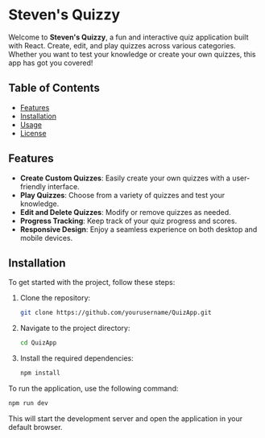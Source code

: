 # Steven's Quizzy

Welcome to **Steven's Quizzy**, a fun and interactive quiz application built with React. Create, edit, and play quizzes across various categories. Whether you want to test your knowledge or create your own quizzes, this app has got you covered!

## Table of Contents

- [Features](#features)
- [Installation](#installation)
- [Usage](#usage)
- [License](#license)

## Features

- **Create Custom Quizzes**: Easily create your own quizzes with a user-friendly interface.
- **Play Quizzes**: Choose from a variety of quizzes and test your knowledge.
- **Edit and Delete Quizzes**: Modify or remove quizzes as needed.
- **Progress Tracking**: Keep track of your quiz progress and scores.
- **Responsive Design**: Enjoy a seamless experience on both desktop and mobile devices.

## Installation

To get started with the project, follow these steps:

1. Clone the repository:
   ```bash
   git clone https://github.com/yourusername/QuizApp.git
   ```
2. Navigate to the project directory:
   ```bash
   cd QuizApp
   ```
3. Install the required dependencies:
   ```bash
   npm install
   ```
To run the application, use the following command: 
```bash
npm run dev
```
This will start the development server and open the application in your default browser.


